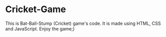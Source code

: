 # Cricket-Game
This is Bat-Ball-Stump (Cricket) game's code. It is made using HTML, CSS and JavaScript. Enjoy the game;)
